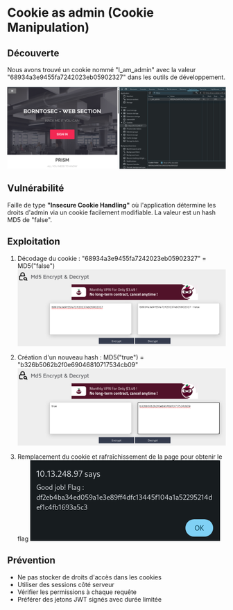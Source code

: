 # Cookie as admin (Cookie Manipulation)

## Découverte
Nous avons trouvé un cookie nommé "I_am_admin" avec la valeur "68934a3e9455fa7242023eb05902327" dans les outils de développement.

![Cookie Discovery](../Ressources/screenshots/cookie_admin.png)

## Vulnérabilité
Faille de type **"Insecure Cookie Handling"** où l'application détermine les droits d'admin via un cookie facilement modifiable. La valeur est un hash MD5 de "false".

## Exploitation
1. Décodage du cookie : "68934a3e9455fa7242023eb05902327" = MD5("false")
   ![MD5 Decoding](../Ressources/screenshots/decode_cookie.png)

2. Création d'un nouveau hash : MD5("true") = "b326b5062b2f0e69046810717534cb09"
   ![MD5 Encoding](../Ressources/screenshots/encode_true.png)

3. Remplacement du cookie et rafraîchissement de la page pour obtenir le flag
   ![Flag Obtained](../Ressources/screenshots/popup_flag.png)

## Prévention
- Ne pas stocker de droits d'accès dans les cookies
- Utiliser des sessions côté serveur
- Vérifier les permissions à chaque requête
- Préférer des jetons JWT signés avec durée limitée